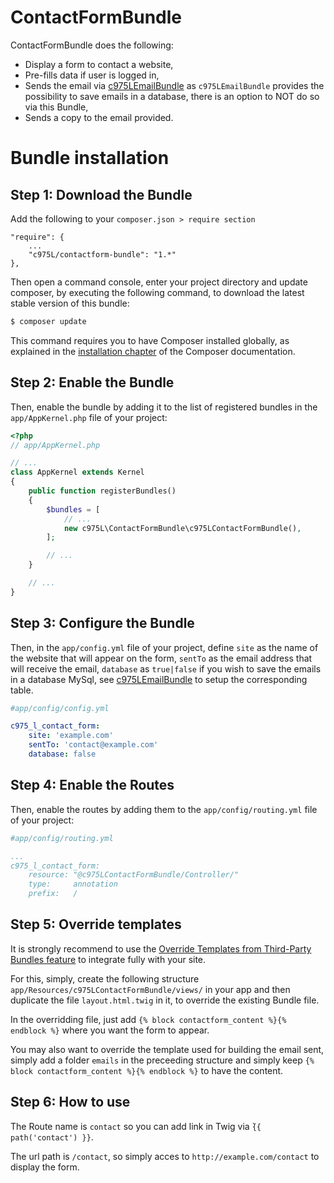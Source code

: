 ContactFormBundle
=================

ContactFormBundle does the following:

- Display a form to contact a website,
- Pre-fills data if user is logged in,
- Sends the email via [c975LEmailBundle](https://github.com/975L/EmailBundle) as `c975LEmailBundle` provides the possibility to save emails in a database, there is an option to NOT do so via this Bundle,
- Sends a copy to the email provided.

Bundle installation
===================

Step 1: Download the Bundle
---------------------------
Add the following to your `composer.json > require section`
```
"require": {
    ...
    "c975L/contactform-bundle": "1.*"
},
```
Then open a command console, enter your project directory and update composer, by executing the following command, to download the latest stable version of this bundle:

```bash
$ composer update
```

This command requires you to have Composer installed globally, as explained in the [installation chapter](https://getcomposer.org/doc/00-intro.md) of the Composer documentation.

Step 2: Enable the Bundle
-------------------------

Then, enable the bundle by adding it to the list of registered bundles in the `app/AppKernel.php` file of your project:

```php
<?php
// app/AppKernel.php

// ...
class AppKernel extends Kernel
{
    public function registerBundles()
    {
        $bundles = [
            // ...
            new c975L\ContactFormBundle\c975LContactFormBundle(),
        ];

        // ...
    }

    // ...
}
```

Step 3: Configure the Bundle
----------------------------

Then, in the `app/config.yml` file of your project, define `site` as the name of the website that will appear on the form, `sentTo` as the email address that will receive the email, `database` as `true|false` if you wish to save the emails in a database MySql, see [c975LEmailBundle](https://github.com/975L/EmailBundle) to setup the corresponding table.

```yml
#app/config/config.yml

c975_l_contact_form:
    site: 'example.com'
    sentTo: 'contact@example.com'
    database: false
```

Step 4: Enable the Routes
-------------------------

Then, enable the routes by adding them to the `app/config/routing.yml` file of your project:

```yml
#app/config/routing.yml

...
c975_l_contact_form:
    resource: "@c975LContactFormBundle/Controller/"
    type:     annotation
    prefix:   /
```

Step 5: Override templates
--------------------------

It is strongly recommend to use the [Override Templates from Third-Party Bundles feature](http://symfony.com/doc/current/templating/overriding.html) to integrate fully with your site.

For this, simply, create the following structure `app/Resources/c975LContactFormBundle/views/` in your app and then duplicate the file `layout.html.twig` in it, to override the existing Bundle file.

In the overridding file, just add `{% block contactform_content %}{% endblock %}` where you want the form to appear.

You may also want to override the template used for building the email sent, simply add a folder `emails` in the preceeding structure and simply keep `{% block contactform_content %}{% endblock %}` to have the content.

Step 6: How to use
------------------

The Route name is `contact` so you can add link in Twig via ̀`{{ path('contact') }}`.

The url path is `/contact`, so simply acces to `http://example.com/contact` to display the form.
